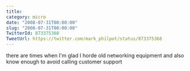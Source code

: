 ```yaml
---
title: 
category: micro
date: "2008-07-31T00:00:00"
slug: "2008-07-31T00:00:00"
TwitterId: 873375368
TweetUrl: https://twitter.com/mark_philpot/status/873375368
---
```


there are times when I'm glad I horde old networking equipment and also know
enough to avoid calling customer support
